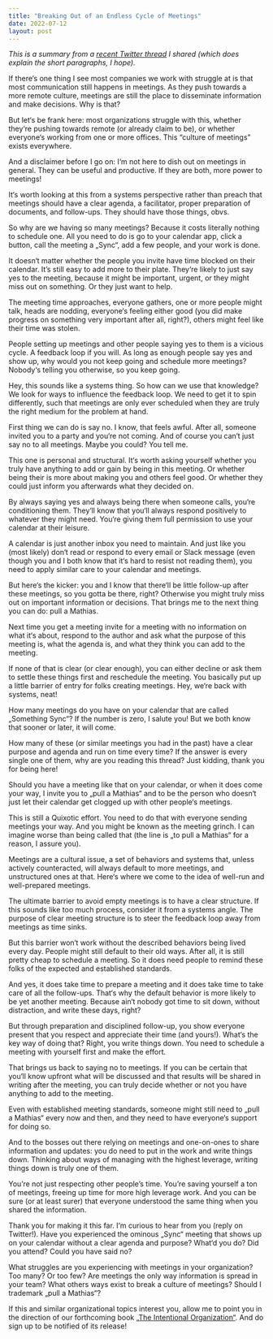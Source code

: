 ```yaml
---
title: "Breaking Out of an Endless Cycle of Meetings"
date: 2022-07-12
layout: post
---
```

*This is a summary from a [recent Twitter thread](https://twitter.com/roidrage/status/1546823921386807298) I shared (which does explain the short paragraphs, I hope).*

If there‘s one thing I see most companies we work with struggle at is that most communication still happens in meetings. As they push towards a more remote culture, meetings are still the place to disseminate information and make decisions. Why is that?

But let‘s be frank here: most organizations struggle with this, whether they‘re pushing towards remote (or already claim to be), or whether everyone‘s working from one or more offices. This “culture of meetings” exists everywhere.

And a disclaimer before I go on: I‘m not here to dish out on meetings in general. They can be useful and productive. If they are both, more power to meetings!

It‘s worth looking at this from a systems perspective rather than preach that meetings should have a clear agenda, a facilitator, proper preparation of documents, and follow-ups. They should have those things, obvs.

So why are we having so many meetings? Because it costs literally nothing to schedule one. All you need to do is go to your calendar app, click a button, call the meeting a „Sync“, add a few people, and your work is done.

It doesn‘t matter whether the people you invite have time blocked on their calendar. It’s still easy to add more to their plate. They‘re likely to just say yes to the meeting, because it might be important, urgent, or they might miss out on something. Or they just want to help.

The meeting time approaches, everyone gathers, one or more people might talk, heads are nodding, everyone‘s feeling either good (you did make progress on something very important after all, right?), others might feel like their time was stolen.

People setting up meetings and other people saying yes to them is a vicious cycle. A feedback loop if you will. As long as enough people say yes and show up, why would you not keep going and schedule more meetings? Nobody‘s telling you otherwise, so you keep going.

Hey, this sounds like a systems thing. So how can we use that knowledge? We look for ways to influence the feedback loop. We need to get it to spin differently, such that meetings are only ever scheduled when they are truly the right medium for the problem at hand.

First thing we can do is say no. I know, that feels awful. After all, someone invited you to a party and you‘re not coming. And of course you can‘t just say no to all meetings. Maybe you could? You tell me.

This one is personal and structural. It‘s worth asking yourself whether you truly have anything to add or gain by being in this meeting. Or whether being their is more about making you and others feel good. Or whether they could just inform you afterwards what they decided on.

By always saying yes and always being there when someone calls, you‘re conditioning them. They‘ll know that you‘ll always respond positively to whatever they might need. You‘re giving them full permission to use your calendar at their leisure.

A calendar is just another inbox you need to maintain. And just like you (most likely) don‘t read or respond to every email or Slack message (even though you and I both know that it‘s hard to resist not reading them), you need to apply similar care to your calendar and meetings.

But here‘s the kicker: you and I know that there‘ll be little follow-up after these meetings, so you gotta be there, right? Otherwise you might truly miss out on important information or decisions. That brings me to the next thing you can do: pull a Mathias.

Next time you get a meeting invite for a meeting with no information on what it‘s about, respond to the author and ask what the purpose of this meeting is, what the agenda is, and what they think you can add to the meeting. 

If none of that is clear (or clear enough), you can either decline or ask them to settle these things first and reschedule the meeting. You basically put up a little barrier of entry for folks creating meetings. Hey, we‘re back with systems, neat!

How many meetings do you have on your calendar that are called „Something Sync“? If the number is zero, I salute you! But we both know that sooner or later, it will come.

How many of these (or similar meetings you had in the past) have a clear purpose and agenda and run on time every time? If the answer is every single one of them, why are you reading this thread? Just kidding, thank you for being here!

Should you have a meeting like that on your calendar, or when it does come your way, I invite you to „pull a Mathias“ and to be the person who doesn‘t just let their calendar get clogged up with other people‘s meetings.

This is still a Quixotic effort. You need to do that with everyone sending meetings your way. And you might be known as the meeting grinch. I can imagine worse than being called that (the line is „to pull a Mathias“ for a reason, I assure you).

Meetings are a cultural issue, a set of behaviors and systems that, unless actively counteracted, will always default to more meetings, and unstructured ones at that. Here‘s where we come to the idea of well-run and well-prepared meetings.

The ultimate barrier to avoid empty meetings is to have a clear structure. If this sounds like too much process, consider it from a systems angle. The purpose of clear meeting structure is to steer the feedback loop away from meetings as time sinks.

But this barrier won‘t work without the described behaviors being lived every day. People might still default to their old ways. After all, it is still pretty cheap to schedule a meeting. So it does need people to remind these folks of the expected and established standards.

And yes, it does take time to prepare a meeting and it does take time to take care of all the follow-ups. That‘s why the default behavior is more likely to be yet another meeting. Because ain‘t nobody got time to sit down, without distraction, and write these days, right?

But through preparation and disciplined follow-up, you show everyone present that you respect and appreciate their time (and yours!). What‘s the key way of doing that? Right, you write things down. You need to schedule a meeting with yourself first and make the effort.

That brings us back to saying no to meetings. If you can be certain that you‘ll know upfront what will be discussed and that results will be shared in writing after the meeting, you can truly decide whether or not you have anything to add to the meeting.

Even with established meeting standards, someone might still need to „pull a Mathias“ every now and then, and they need to have everyone‘s support for doing so.

And to the bosses out there relying on meetings and one-on-ones to share information and updates: you do need to put in the work and write things down. Thinking about ways of managing with the highest leverage, writing things down is truly one of them.

You’re not just respecting other people’s time. You’re saving yourself a ton of meetings, freeing up time for more high leverage work. And you can be sure (or at least surer) that everyone understood the same thing when you shared the information.

Thank you for making it this far. I‘m curious to hear from you (reply on Twitter!). Have you experienced the ominous „Sync“ meeting that shows up on your calendar without a clear agenda and purpose? What‘d you do? Did you attend? Could you have said no?

What struggles are you experiencing with meetings in your organization? Too many? Or too few? Are meetings the only way information is spread in your team? What others ways exist to break a culture of meetings? Should I trademark „pull a Mathias“? 

If this and similar organizational topics interest you, allow me to point you in the direction of our forthcoming book [„The Intentional Organization“](https://intentionalorganization.com/book/). And do sign up to be notified of its release!
